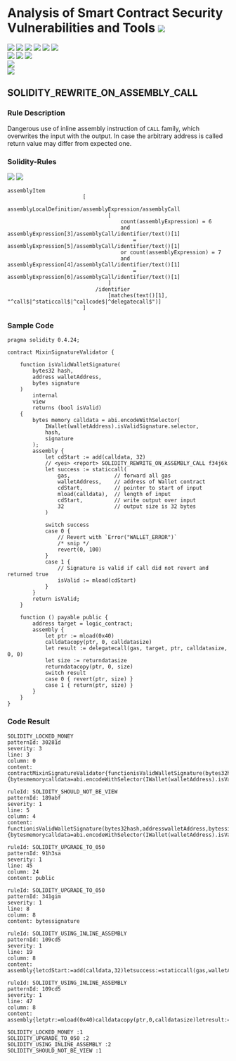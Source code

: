 # Analysis of Smart Contract Security Vulnerabilities and Tools ![](https://img.shields.io/badge/-Live-brightgreen)
![](https://img.shields.io/badge/Batch-UG21CYS-lightgreen) ![](https://img.shields.io/badge/Batch-PG21CYS-green) ![](https://img.shields.io/badge/Batch-UG22CYS-lightgreen) ![](https://img.shields.io/badge/Batch-PG21CYS-green) ![](https://img.shields.io/badge/Batch-PhD-darkgreen) ![](https://img.shields.io/badge/-B_RIG-darkgreen)<br/>   ![](https://img.shields.io/badge/BlockchainCourse-21CY712-green)  ![](https://img.shields.io/badge/-M.Tech_Dissertation-blue) ![](https://img.shields.io/badge/Focus-Smart_Contract_Security-yellow) <br/>
![](https://img.shields.io/badge/Blockchain-Ethereum-blue)   <br/> 
![](https://img.shields.io/badge/Language-Solidity-blue)

## SOLIDITY_REWRITE_ON_ASSEMBLY_CALL
### Rule Description
<p>
    Dangerous use of inline assembly instruction of <code>CALL</code> family, which overwrites the input with the output.
    In case the arbitrary address is called return value may differ from expected one.
</p>

### Solidity-Rules

![](https://img.shields.io/badge/Pattern_ID-f34j6k-gold) ![](https://img.shields.io/badge/Severity-2-brown) 

```
assemblyItem
                        [
                            assemblyLocalDefinition/assemblyExpression/assemblyCall
                                [
                                    count(assemblyExpression) = 6
                                    and assemblyExpression[3]/assemblyCall/identifier/text()[1]
                                        = assemblyExpression[5]/assemblyCall/identifier/text()[1]
                                    or count(assemblyExpression) = 7
                                    and assemblyExpression[4]/assemblyCall/identifier/text()[1]
                                        = assemblyExpression[6]/assemblyCall/identifier/text()[1]
                                ]
                            /identifier
                                [matches(text()[1], "^call$|^staticcall$|^callcode$|^delegatecall$")]
                        ]
```

### Sample Code

```
pragma solidity 0.4.24;

contract MixinSignatureValidator {

    function isValidWalletSignature(
        bytes32 hash,
        address walletAddress,
        bytes signature
    )
        internal
        view
        returns (bool isValid)
    {
        bytes memory calldata = abi.encodeWithSelector(
            IWallet(walletAddress).isValidSignature.selector,
            hash,
            signature
        );
        assembly {
            let cdStart := add(calldata, 32)
            // <yes> <report> SOLIDITY_REWRITE_ON_ASSEMBLY_CALL f34j6k
            let success := staticcall(
                gas,              // forward all gas
                walletAddress,    // address of Wallet contract
                cdStart,          // pointer to start of input
                mload(calldata),  // length of input
                cdStart,          // write output over input
                32                // output size is 32 bytes
            )

            switch success
            case 0 {
                // Revert with `Error("WALLET_ERROR")`
                /* snip */
                revert(0, 100)
            }
            case 1 {
                // Signature is valid if call did not revert and returned true
                isValid := mload(cdStart)
            }
        }
        return isValid;
    }

    function () payable public {
        address target = logic_contract;
        assembly {
            let ptr := mload(0x40)
            calldatacopy(ptr, 0, calldatasize)
            let result := delegatecall(gas, target, ptr, calldatasize, 0, 0)
            let size := returndatasize
            returndatacopy(ptr, 0, size)
            switch result
            case 0 { revert(ptr, size) }
            case 1 { return(ptr, size) }
        }
    }
}
```
### Code Result

```
SOLIDITY_LOCKED_MONEY
patternId: 30281d
severity: 3
line: 3
column: 0
content: contractMixinSignatureValidator{functionisValidWalletSignature(bytes32hash,addresswalletAddress,bytessignature)internalviewreturns(boolisValid){bytesmemorycalldata=abi.encodeWithSelector(IWallet(walletAddress).isValidSignature.selector,hash,signature);assembly{letcdStart:=add(calldata,32)letsuccess:=staticcall(gas,walletAddress,cdStart,mload(calldata),cdStart,32)switchsuccesscase0{revert(0,100)}case1{isValid:=mload(cdStart)}}returnisValid;}function()payablepublic{addresstarget=logic_contract;assembly{letptr:=mload(0x40)calldatacopy(ptr,0,calldatasize)letresult:=delegatecall(gas,target,ptr,calldatasize,0,0)letsize:=returndatasizereturndatacopy(ptr,0,size)switchresultcase0{revert(ptr,size)}case1{return(ptr,size)}}}}

ruleId: SOLIDITY_SHOULD_NOT_BE_VIEW
patternId: 189abf
severity: 1
line: 5
column: 4
content: functionisValidWalletSignature(bytes32hash,addresswalletAddress,bytessignature)internalviewreturns(boolisValid){bytesmemorycalldata=abi.encodeWithSelector(IWallet(walletAddress).isValidSignature.selector,hash,signature);assembly{letcdStart:=add(calldata,32)letsuccess:=staticcall(gas,walletAddress,cdStart,mload(calldata),cdStart,32)switchsuccesscase0{revert(0,100)}case1{isValid:=mload(cdStart)}}returnisValid;}

ruleId: SOLIDITY_UPGRADE_TO_050
patternId: 91h3sa
severity: 1
line: 45
column: 24
content: public

ruleId: SOLIDITY_UPGRADE_TO_050
patternId: 341gim
severity: 1
line: 8
column: 8
content: bytessignature

ruleId: SOLIDITY_USING_INLINE_ASSEMBLY
patternId: 109cd5
severity: 1
line: 19
column: 8
content: assembly{letcdStart:=add(calldata,32)letsuccess:=staticcall(gas,walletAddress,cdStart,mload(calldata),cdStart,32)switchsuccesscase0{revert(0,100)}case1{isValid:=mload(cdStart)}}

ruleId: SOLIDITY_USING_INLINE_ASSEMBLY
patternId: 109cd5
severity: 1
line: 47
column: 8
content: assembly{letptr:=mload(0x40)calldatacopy(ptr,0,calldatasize)letresult:=delegatecall(gas,target,ptr,calldatasize,0,0)letsize:=returndatasizereturndatacopy(ptr,0,size)switchresultcase0{revert(ptr,size)}case1{return(ptr,size)}}

SOLIDITY_LOCKED_MONEY :1
SOLIDITY_UPGRADE_TO_050 :2
SOLIDITY_USING_INLINE_ASSEMBLY :2
SOLIDITY_SHOULD_NOT_BE_VIEW :1

```

